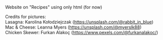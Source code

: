 Website on "Recipes" using only html (for now)

Credits for pictures:  
Lasagna: Karolina Kołodziejczak (https://unsplash.com/@rabbit_in_blue)  
Mac & Cheese: Leanna Myers (https://unsplash.com/@myerslk88)  
Chicken Skewer: Furkan Alakoç (https://www.pexels.com/@furkanalakoc/)  